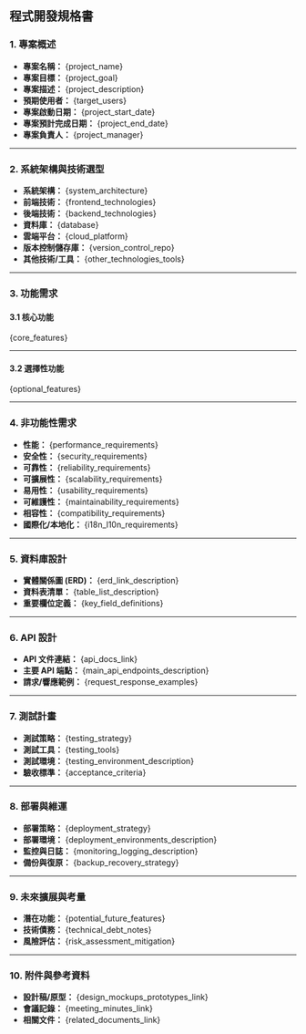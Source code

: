 ## 程式開發規格書

### 1. 專案概述

* **專案名稱：** {project_name}
* **專案目標：** {project_goal}
* **專案描述：** {project_description}
* **預期使用者：** {target_users}
* **專案啟動日期：** {project_start_date}
* **專案預計完成日期：** {project_end_date}
* **專案負責人：** {project_manager}

---

### 2. 系統架構與技術選型

* **系統架構：** {system_architecture}
* **前端技術：** {frontend_technologies}
* **後端技術：** {backend_technologies}
* **資料庫：** {database}
* **雲端平台：** {cloud_platform}
* **版本控制儲存庫：** {version_control_repo}
* **其他技術/工具：** {other_technologies_tools}

---

### 3. 功能需求


#### 3.1 核心功能

{core_features}

---


#### 3.2 選擇性功能

{optional_features}

---

### 4. 非功能性需求

* **性能：** {performance_requirements}
* **安全性：** {security_requirements}
* **可靠性：** {reliability_requirements}
* **可擴展性：** {scalability_requirements}
* **易用性：** {usability_requirements}
* **可維護性：** {maintainability_requirements}
* **相容性：** {compatibility_requirements}
* **國際化/本地化：** {i18n_l10n_requirements}

---

### 5. 資料庫設計

* **實體關係圖 (ERD)：** {erd_link_description}
* **資料表清單：** {table_list_description}
* **重要欄位定義：** {key_field_definitions}

---

### 6. API 設計

* **API 文件連結：** {api_docs_link}
* **主要 API 端點：** {main_api_endpoints_description}
* **請求/響應範例：** {request_response_examples}

---

### 7. 測試計畫

* **測試策略：** {testing_strategy}
* **測試工具：** {testing_tools}
* **測試環境：** {testing_environment_description}
* **驗收標準：** {acceptance_criteria}

---

### 8. 部署與維運

* **部署策略：** {deployment_strategy}
* **部署環境：** {deployment_environments_description}
* **監控與日誌：** {monitoring_logging_description}
* **備份與復原：** {backup_recovery_strategy}

---

### 9. 未來擴展與考量

* **潛在功能：** {potential_future_features}
* **技術債務：** {technical_debt_notes}
* **風險評估：** {risk_assessment_mitigation}

---

### 10. 附件與參考資料

* **設計稿/原型：** {design_mockups_prototypes_link}
* **會議記錄：** {meeting_minutes_link}
* **相關文件：** {related_documents_link}
